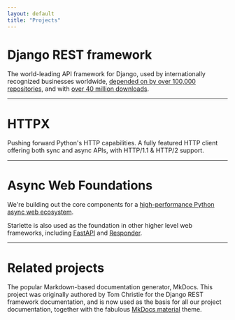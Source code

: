 ```yaml
---
layout: default
title: "Projects"
---
```


<style>
hr {margin-bottom: 30px}
.main-content {text-align: center}
</style>

# Django REST framework

The world-leading API framework for Django, used by internationally recognized businesses worldwide, [depended on by over 100,000 repositories](https://github.com/encode/django-rest-framework/network/dependents), and with [over 40 million downloads](https://pepy.tech/project/djangorestframework).

<div class="github-card" data-github="encode/django-rest-framework" data-width="400" data-height="155" data-theme="default"></div>

<hr/>

# HTTPX

Pushing forward Python's HTTP capabilities. A fully featured HTTP client offering both sync and async APIs, with HTTP/1.1 & HTTP/2 support.

<div class="github-card" data-github="encode/httpx" data-width="400" data-height="155" data-theme="default"></div>

<hr/>

# Async Web Foundations

We're building out the core components for a [high-performance Python async web ecosystem](https://www.techempower.com/benchmarks/#section=data-r18&hw=ph&test=fortune&l=zijzen-7).

Starlette is also used as the foundation in other higher level web frameworks, including [FastAPI](https://github.com/tiangolo/fastapi) and [Responder](https://github.com/taoufik07/responder).

<div class="github-card" data-github="encode/starlette" data-width="400" data-height="155" data-theme="default"></div>

<div class="github-card" data-github="encode/uvicorn" data-width="400" data-height="155" data-theme="default"></div>

<div class="github-card" data-github="encode/databases" data-width="400" data-height="155" data-theme="default"></div>

<div class="github-card" data-github="encode/typesystem" data-width="400" data-height="155" data-theme="default"></div>

<div class="github-card" data-github="encode/orm" data-width="400" data-height="155" data-theme="default"></div>

<div class="github-card" data-github="encode/broadcaster" data-width="400" data-height="155" data-theme="default"></div>

<hr/>

# Related projects

The popular Markdown-based documentation generator, MkDocs. This project was originally authored by Tom Christie for the Django REST framework documentation, and is now used as the basis for all our project documentation, together with the fabulous [MkDocs material](https://squidfunk.github.io/mkdocs-material/) theme.

<div class="github-card" data-github="mkdocs/mkdocs" data-width="400" data-height="155" data-theme="default"></div>

<script src="//cdn.jsdelivr.net/github-cards/latest/widget.js"></script>
